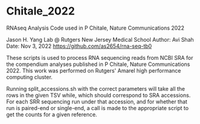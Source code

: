 # Chitale_2022
RNAseq Analysis Code used in P Chitale, Nature Communications 2022

Jason H. Yang Lab @ Rutgers New Jersey Medical School
Author: Avi Shah
Date: Nov 3, 2022
https://github.com/as2654/rna-seq-tb0 

These scripts is used to process RNA sequencing reads from NCBI SRA for the compendium analyses published in P Chitale, Nature Communications 2022. This work was performed on Rutgers' Amarel high performance computing cluster.

Running split_accessions.sh with the correct parameters will take all the rows in the given TSV while, which should correspond to SRA accessions. For each SRR sequencing run under that accession, and for whether that run is paired-end or single-end, a call is made  to the appropriate script to get the counts for a given reference.
